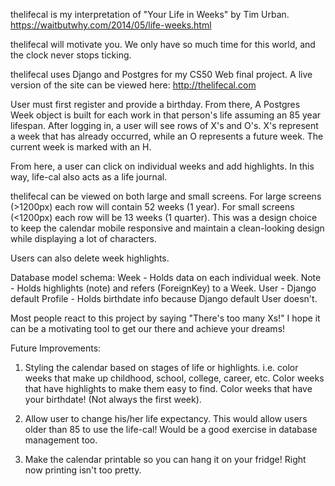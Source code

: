 thelifecal is my interpretation of "Your Life in Weeks" by Tim Urban.
https://waitbutwhy.com/2014/05/life-weeks.html

thelifecal will motivate you.  We only have so much time for this world,
and the clock never stops ticking.

thelifecal uses Django and Postgres for my CS50 Web final project.
A live version of the site can be viewed here:
http://thelifecal.com

User must first register and provide a birthday.  From there,
A Postgres Week object is built for each work in that person's
life assuming an 85 year lifespan.  After logging in, a user
will see rows of X's and O's.  X's represent a week that has
already occurred, while an O represents a future week.  The
current week is marked with an H.

From here, a user can click on individual weeks and add highlights.
In this way, life-cal also acts as a life journal.

thelifecal can be viewed on both large and small screens.  For
large screens (>1200px) each row will contain 52 weeks (1 year).
For small screens (<1200px) each row will be 13 weeks (1 quarter).
This was a design choice to keep the calendar mobile responsive
and maintain a clean-looking design while displaying a lot of
characters.

Users can also delete week highlights.

Database model schema:
Week - Holds data on each individual week.
Note - Holds highlights (note) and refers (ForeignKey) to a Week.
User - Django default
Profile - Holds birthdate info because Django default User doesn't.

Most people react to this project by saying "There's too many Xs!"
I hope it can be a motivating tool to get our there and achieve
your dreams!

Future Improvements:
1. Styling the calendar based on stages of life or highlights.
i.e. color weeks that make up childhood, school, college, career,
etc. Color weeks that have highlights to make them easy to find.
Color weeks that have your birthdate! (Not always the first week).

2. Allow user to change his/her life expectancy.  This would allow
users older than 85 to use the life-cal! Would be a good exercise
in database management too.

3. Make the calendar printable so you can hang it on your fridge!
Right now printing isn't too pretty.
